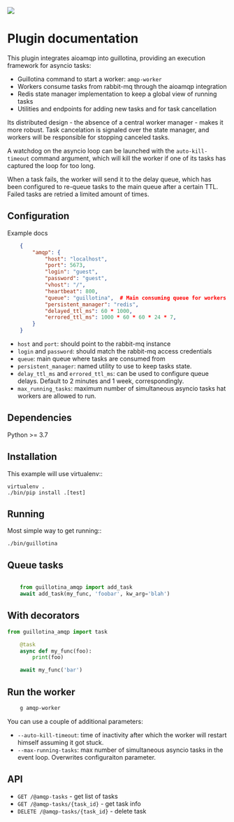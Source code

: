 ![](https://github.com/guillotinaweb/guillotina_amqp/.github/workflows/continuous-integration.yml/badge.svg)


# Plugin documentation

This plugin integrates aioamqp into guillotina, providing an execution framework for asyncio tasks:

- Guillotina command to start a worker: `amqp-worker`
- Workers consume tasks from rabbit-mq through the aioamqp integration
- Redis state manager implementation to keep a global view of running tasks
- Utilities and endpoints for adding new tasks and for task cancellation

Its distributed design - the absence of a central worker manager - makes it more robust. Task cancelation is signaled over the state manager, and workers will be responsible for stopping canceled tasks.

A watchdog on the asyncio loop can be launched with the `auto-kill-timeout` command argument, which will kill the worker if one of its tasks has captured the loop for too long.

When a task fails, the worker will send it to the delay queue, which has been configured to re-queue tasks to the main queue after a certain TTL. Failed tasks are retried a limited amount of times.

## Configuration

Example docs
```json
    {
        "amqp": {
            "host": "localhost",
            "port": 5673,
            "login": "guest",
            "password": "guest",
            "vhost": "/",
            "heartbeat": 800,
            "queue": "guillotina",  # Main consuming queue for workers
            "persistent_manager": "redis",
            "delayed_ttl_ms": 60 * 1000,
            "errored_ttl_ms": 1000 * 60 * 60 * 24 * 7,
        }
    }
```

- `host` and `port`: should point to the rabbit-mq instance
- `login` and `password`: should match the rabbit-mq access credentials
- `queue`: main queue where tasks are consumed from
- `persistent_manager`: named utility to use to keep tasks state.
- `delay_ttl_ms` and `errored_ttl_ms`: can be used to configure queue delays. Default to 2 minutes and 1 week, correspondingly.
- `max_running_tasks`: maximum number of simultaneous asyncio tasks
  hat workers are allowed to run.

## Dependencies

Python >= 3.7


## Installation
This example will use virtualenv::

    virtualenv .
    ./bin/pip install .[test]

## Running
Most simple way to get running::

    ./bin/guillotina

## Queue tasks
```python

    from guillotina_amqp import add_task
    await add_task(my_func, 'foobar', kw_arg='blah')
```

## With decorators
```python
from guillotina_amqp import task

    @task
    async def my_func(foo):
        print(foo)

    await my_func('bar')
```

## Run the worker
```bash
    g amqp-worker
```
You can use a couple of additional parameters:

- `--auto-kill-timeout`: time of inactivity after which the worker will restart
  himself assuming it got stuck.
- `--max-running-tasks`: max number of simultaneous asyncio tasks in the event loop.
  Overwrites configuraiton parameter.


## API
- `GET /@amqp-tasks` - get list of tasks
- `GET /@amqp-tasks/{task_id}` - get task info
- `DELETE /@amqp-tasks/{task_id}` - delete task
